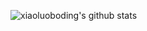 ![xiaoluoboding's github stats](https://github-readme-stats.vercel.app/api?username=chengeheng&show_icons=true&theme=dracula)

